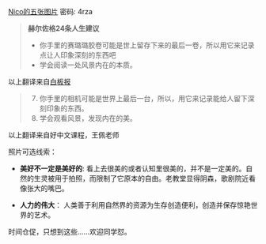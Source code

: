 [Nico的五张图片](https://pan.baidu.com/s/1eS5046Y)
密码: 4rza
> **赫尔佐格24条人生建议**
> + 你手里的赛璐璐胶卷可能是世上留存下来的最后一卷，所以用它来记录点让人印象深刻的东西吧
> + 学会阅读一处风景内在的本质。    

以上翻译来自[白板报](http://www.dianyue.me/archives/546/6nv0s0h7mfgwv4vv/)
 
 > 7. 你手里的相机可能是世界上最后一台，所以，用它来记录能给人留下深刻印象的东西。
 > 13. 学会观看风景，发现内在的美。 
 
 以上翻译来自好中文课程，王佩老师
 
照片可选线索：
+ **美好不一定是美好的**: 
看上去很美的或者认知里很美的，并不是一定美的。自然的生灵被用于拍照，而限制了它原本的自由。老教堂显得阴森，歌剧院近看像张大的嘴巴。 

+ **人力的伟大**：
人类善于利用自然界的资源为生存创造便利，创造并保存惊艳世界的艺术。

时间仓促，只想到这些……欢迎同学怼。
 
